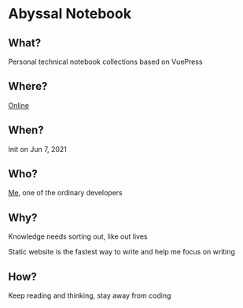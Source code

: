 # Abyssal Notebook

## What?

Personal technical notebook collections based on VuePress

## Where?

[Online](https://notebook.abyssal.site)

## When?

Init on Jun 7, 2021

## Who?

[Me](https://github.com/tanghongxin), one of the ordinary developers

## Why?

 Knowledge needs sorting out, like out lives

Static website is the fastest way to write and help me focus on writing

## How?

Keep reading and thinking, stay away from coding
